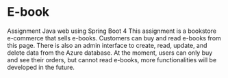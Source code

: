 # E-book
Assignment Java web using Spring Boot 4
This assignment is a bookstore e-commerce that sells e-books. Customers can buy and read e-books from this page. There is also an admin interface to create, read, update, and delete data from the Azure database.
At the moment, users can only buy and see their orders, but cannot read e-books, more functionalities will be developed in the future.
